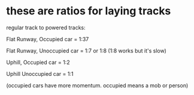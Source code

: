 these are ratios for laying tracks
==================================

regular track to powered tracks:

Flat Runway, Occupied car = 1:37

Flat Runway, Unoccupied car = 1:7 or 1:8 (1:8 works but it's slow)

Uphill, Occupied car = 1:2

Uphill Unoccupied car = 1:1

(occupied cars have more momentum. occupied means a mob or person)

